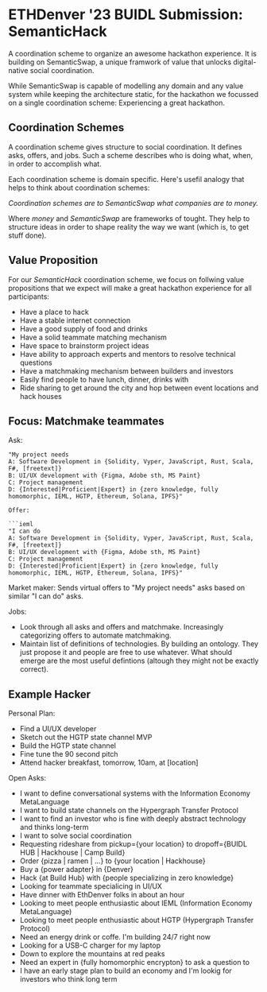 # ETHDenver '23 BUIDL Submission: SemanticHack

A coordination scheme to organize an awesome hackathon experience. It is building on SemanticSwap, a unique framwork of value that unlocks digital-native social coordination.

While SemanticSwap is capable of modelling any domain and any value system while keeping the architecture static, for the hackathon we focussed on a single coordination scheme: Experiencing a great hackathon.

## Coordination Schemes

A coordination scheme gives structure to social coordination. It defines asks, offers, and jobs. Such a scheme describes who is doing what, when, in order to accomplish what.

Each coordination scheme is domain specific. Here's usefil analogy that helps to think about coordination schemes:

_Coordination schemes are to SemanticSwap what companies are to money._

Where _money_ and _SemanticSwap_ are frameworks of tought. They help to structure ideas in order to shape reality the way we want (which is, to get stuff done).

## Value Proposition

For our _SemanticHack_ coordination scheme, we focus on follwing value propositions that we expect will make a great hackathon experience for all participants:

- Have a place to hack
- Have a stable internet connection
- Have a good supply of food and drinks
- Have a solid teammate matching mechanism
- Have space to brainstorm project ideas
- Have ability to approach experts and mentors to resolve technical questions
- Have a matchmaking mechanism between builders and investors
- Easily find people to have lunch, dinner, drinks with
- Ride sharing to get around the city and hop between event locations and hack houses

## Focus: Matchmake teammates

Ask:

```ieml
"My project needs
A: Software Development in {Solidity, Vyper, JavaScript, Rust, Scala, F#, [freetext]}
B: UI/UX development with {Figma, Adobe sth, MS Paint}
C: Project management
D: {Interested|Proficient|Expert} in {zero knowledge, fully homomorphic, IEML, HGTP, Ethereum, Solana, IPFS}"

Offer:

```ieml
"I can do
A: Software Development in {Solidity, Vyper, JavaScript, Rust, Scala, F#, [freetext]}
B: UI/UX development with {Figma, Adobe sth, MS Paint}
C: Project management
D: {Interested|Proficient|Expert} in {zero knowledge, fully homomorphic, IEML, HGTP, Ethereum, Solana, IPFS}"
```

Market maker: Sends virtual offers to "My project needs" asks based on similar "I can do" asks.

Jobs:
- Look through all asks and offers and matchmake. Increasingly categorizing offers to automate matchmaking.
- Maintain list of definitions of technologies. By building an ontology. They just propose it and people are free to use whatever. What should emerge are the most useful defintions (altough they might not be exactly correct).

## Example Hacker

Personal Plan:

- Find a UI/UX developer
- Sketch out the HGTP state channel MVP
- Build the HGTP state channel
- Fine tune the 90 second pitch
- Attend hacker breakfast, tomorrow, 10am, at [location]

Open Asks:

- I want to define conversational systems with the Information Economy MetaLanguage
- I want to build state channels on the Hypergraph Transfer Protocol
- I want to find an investor who is fine with deeply abstract technology and thinks long-term
- I want to solve social coordination
- Requesting rideshare from pickup={your location} to dropoff={BUIDL HUB | Hackhouse | Camp Build}
- Order {pizza | ramen | ...} to {your location | Hackhouse}
- Buy a {power adapter} in {Denver}
- Hack {at Build Hub} with {people specializing in zero knowledge}
- Looking for teammate specialicing in UI/UX
- Have dinner with EthDenver folks in about an hour
- Looking to meet people enthusiastic about IEML (Information Economy MetaLanguage)
- Looking to meet people enthusiastic about HGTP (Hypergraph Transfer Protocol)
- Need an energy drink or coffe. I'm building 24/7 right now
- Looking for a USB-C charger for my laptop
- Down to explore the mountains at red peaks
- Need an expert in {fully homomorphic encrypton} to ask a question to
- I have an early stage plan to build an economy and I'm lookig for investors who think long term
